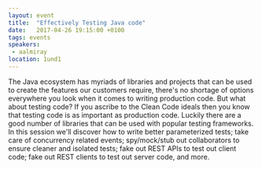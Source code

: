 ```yaml
---
layout: event
title:  "Effectively Testing Java code"
date:   2017-04-26 19:15:00 +0100
tags: events
speakers:
 - aalmiray
location: 1und1
---
```


The Java ecosystem has myriads of libraries and projects that can be used to create the features our customers require, there's no shortage of options everywhere you look when it comes to writing production code. But what about testing code? If you ascribe to the Clean Code ideals then you know that testing code is as important as production code. Luckily there are a good number of libraries that can be used with popular testing frameworks. In this session we'll discover how to write better parameterized tests; take care of concurrency related events; spy/mock/stub out collaborators to ensure cleaner and isolated tests; fake out REST APIs to test out client code; fake out REST clients to test out server code, and more.